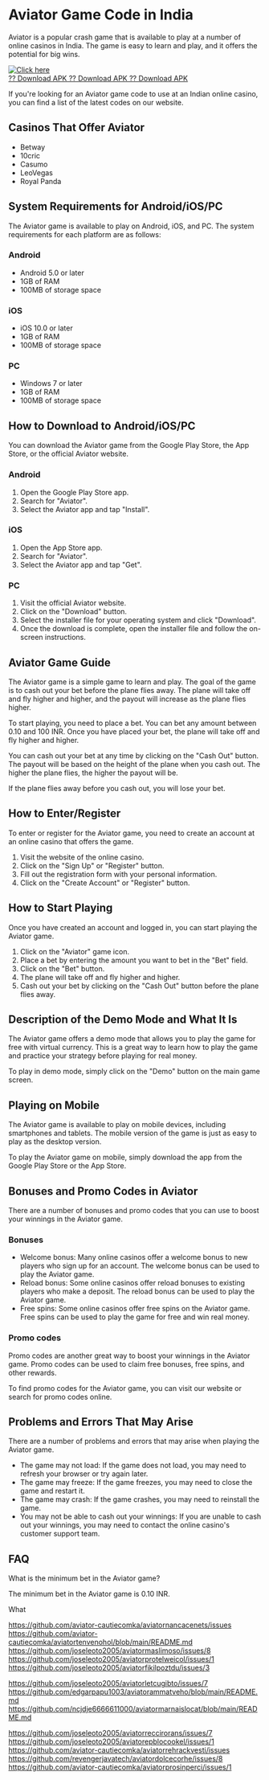 # Aviator Game Code in India

Aviator is a popular crash game that is available to play at a number of
online casinos in India. The game is easy to learn and play, and it
offers the potential for big wins.

[![Click
here](https://readscoops.com/wp-content/uploads/2023/03/Readscoop-aviator-1-1.jpg)](https://traff.sbs/deff?key=aviator+game+code)\
[?? Download APK ?? Download APK ?? Download
APK](https://traff.sbs/deff?key=aviator+game+code)

If you\'re looking for an Aviator game code to use at an Indian online
casino, you can find a list of the latest codes on our website.

## Casinos That Offer Aviator

-   Betway
-   10cric
-   Casumo
-   LeoVegas
-   Royal Panda

## System Requirements for Android/iOS/PC

The Aviator game is available to play on Android, iOS, and PC. The
system requirements for each platform are as follows:

### Android

-   Android 5.0 or later
-   1GB of RAM
-   100MB of storage space

### iOS

-   iOS 10.0 or later
-   1GB of RAM
-   100MB of storage space

### PC

-   Windows 7 or later
-   1GB of RAM
-   100MB of storage space

## How to Download to Android/iOS/PC

You can download the Aviator game from the Google Play Store, the App
Store, or the official Aviator website.

### Android

1.  Open the Google Play Store app.
2.  Search for "Aviator".
3.  Select the Aviator app and tap "Install".

### iOS

1.  Open the App Store app.
2.  Search for "Aviator".
3.  Select the Aviator app and tap "Get".

### PC

1.  Visit the official Aviator website.
2.  Click on the "Download" button.
3.  Select the installer file for your operating system and click
    "Download".
4.  Once the download is complete, open the installer file and follow
    the on-screen instructions.

## Aviator Game Guide

The Aviator game is a simple game to learn and play. The goal of the
game is to cash out your bet before the plane flies away. The plane will
take off and fly higher and higher, and the payout will increase as the
plane flies higher.

To start playing, you need to place a bet. You can bet any amount
between 0.10 and 100 INR. Once you have placed your bet, the plane will
take off and fly higher and higher.

You can cash out your bet at any time by clicking on the "Cash
Out" button. The payout will be based on the height of the plane when
you cash out. The higher the plane flies, the higher the payout will be.

If the plane flies away before you cash out, you will lose your bet.

## How to Enter/Register

To enter or register for the Aviator game, you need to create an account
at an online casino that offers the game.

1.  Visit the website of the online casino.
2.  Click on the "Sign Up" or "Register" button.
3.  Fill out the registration form with your personal information.
4.  Click on the "Create Account" or "Register" button.

## How to Start Playing

Once you have created an account and logged in, you can start playing
the Aviator game.

1.  Click on the "Aviator" game icon.
2.  Place a bet by entering the amount you want to bet in the
    "Bet" field.
3.  Click on the "Bet" button.
4.  The plane will take off and fly higher and higher.
5.  Cash out your bet by clicking on the "Cash Out" button before
    the plane flies away.

## Description of the Demo Mode and What It Is

The Aviator game offers a demo mode that allows you to play the game for
free with virtual currency. This is a great way to learn how to play the
game and practice your strategy before playing for real money.

To play in demo mode, simply click on the "Demo" button on the
main game screen.

## Playing on Mobile

The Aviator game is available to play on mobile devices, including
smartphones and tablets. The mobile version of the game is just as easy
to play as the desktop version.

To play the Aviator game on mobile, simply download the app from the
Google Play Store or the App Store.

## Bonuses and Promo Codes in Aviator

There are a number of bonuses and promo codes that you can use to boost
your winnings in the Aviator game.

### Bonuses

-   Welcome bonus: Many online casinos offer a welcome bonus to new
    players who sign up for an account. The welcome bonus can be used to
    play the Aviator game.
-   Reload bonus: Some online casinos offer reload bonuses to existing
    players who make a deposit. The reload bonus can be used to play the
    Aviator game.
-   Free spins: Some online casinos offer free spins on the Aviator
    game. Free spins can be used to play the game for free and win real
    money.

### Promo codes

Promo codes are another great way to boost your winnings in the Aviator
game. Promo codes can be used to claim free bonuses, free spins, and
other rewards.

To find promo codes for the Aviator game, you can visit our website or
search for promo codes online.

## Problems and Errors That May Arise

There are a number of problems and errors that may arise when playing
the Aviator game.

-   The game may not load: If the game does not load, you may need to
    refresh your browser or try again later.
-   The game may freeze: If the game freezes, you may need to close the
    game and restart it.
-   The game may crash: If the game crashes, you may need to reinstall
    the game.
-   You may not be able to cash out your winnings: If you are unable to
    cash out your winnings, you may need to contact the online casino\'s
    customer support team.

## FAQ

What is the minimum bet in the Aviator game?

The minimum bet in the Aviator game is 0.10 INR.

What

https://github.com/aviator-cautiecomka/aviatornancacenets/issues
https://github.com/aviator-cautiecomka/aviatortenvenohol/blob/main/README.md
https://github.com/joseleoto2005/aviatormaslimoso/issues/8
https://github.com/joseleoto2005/aviatorprotelweicol/issues/1
https://github.com/joseleoto2005/aviatorfikilpoztdu/issues/3

https://github.com/joseleoto2005/aviatorletcugibto/issues/7
https://github.com/edgarpapu1003/aviatorammatveho/blob/main/README.md
https://github.com/ncjdje6666611000/aviatormarnaislocat/blob/main/README.md

https://github.com/joseleoto2005/aviatorreccirorans/issues/7
https://github.com/joseleoto2005/aviatorepblocookel/issues/1
https://github.com/aviator-cautiecomka/aviatorrehrackvesti/issues
https://github.com/revengerjavatech/aviatordolcecorhe/issues/8
https://github.com/aviator-cautiecomka/aviatorprosinperci/issues/1
